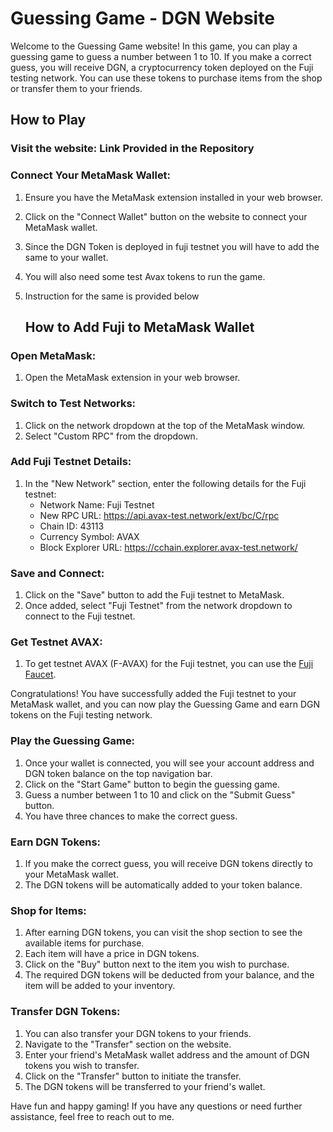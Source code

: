 # Guessing Game - DGN Website

Welcome to the Guessing Game website! In this game, you can play a guessing game to guess a number between 1 to 10. If you make a correct guess, you will receive DGN, a cryptocurrency token deployed on the Fuji testing network. You can use these tokens to purchase items from the shop or transfer them to your friends.

## How to Play

### Visit the website: Link Provided in the Repository

### Connect Your MetaMask Wallet:

1. Ensure you have the MetaMask extension installed in your web browser.
2. Click on the "Connect Wallet" button on the website to connect your MetaMask wallet.
3. Since the DGN Token is deployed in fuji testnet you will have to add the same to your wallet.
4. You will also need some test Avax tokens to run the game.
5. Instruction for the same is provided below

   ## How to Add Fuji to MetaMask Wallet

### Open MetaMask:

1. Open the MetaMask extension in your web browser.

### Switch to Test Networks:

1. Click on the network dropdown at the top of the MetaMask window.
2. Select "Custom RPC" from the dropdown.

### Add Fuji Testnet Details:

1. In the "New Network" section, enter the following details for the Fuji testnet:
    - Network Name: Fuji Testnet
    - New RPC URL: https://api.avax-test.network/ext/bc/C/rpc
    - Chain ID: 43113
    - Currency Symbol: AVAX
    - Block Explorer URL: https://cchain.explorer.avax-test.network/

### Save and Connect:

1. Click on the "Save" button to add the Fuji testnet to MetaMask.
2. Once added, select "Fuji Testnet" from the network dropdown to connect to the Fuji testnet.

### Get Testnet AVAX:

1. To get testnet AVAX (F-AVAX) for the Fuji testnet, you can use the [Fuji Faucet](#).

Congratulations! You have successfully added the Fuji testnet to your MetaMask wallet, and you can now play the Guessing Game and earn DGN tokens on the Fuji testing network.


### Play the Guessing Game:

1. Once your wallet is connected, you will see your account address and DGN token balance on the top navigation bar.
2. Click on the "Start Game" button to begin the guessing game.
3. Guess a number between 1 to 10 and click on the "Submit Guess" button.
4. You have three chances to make the correct guess.

### Earn DGN Tokens:

1. If you make the correct guess, you will receive DGN tokens directly to your MetaMask wallet.
2. The DGN tokens will be automatically added to your token balance.

### Shop for Items:

1. After earning DGN tokens, you can visit the shop section to see the available items for purchase.
2. Each item will have a price in DGN tokens.
3. Click on the "Buy" button next to the item you wish to purchase.
4. The required DGN tokens will be deducted from your balance, and the item will be added to your inventory.

### Transfer DGN Tokens:

1. You can also transfer your DGN tokens to your friends.
2. Navigate to the "Transfer" section on the website.
3. Enter your friend's MetaMask wallet address and the amount of DGN tokens you wish to transfer.
4. Click on the "Transfer" button to initiate the transfer.
5. The DGN tokens will be transferred to your friend's wallet.


Have fun and happy gaming! If you have any questions or need further assistance, feel free to reach out to me.
